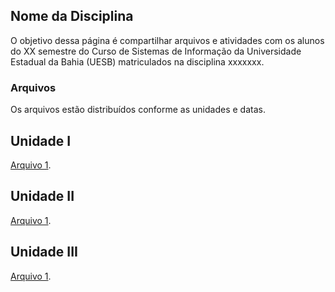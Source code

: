 ## Nome da Disciplina

O objetivo dessa página é compartilhar arquivos e atividades com os alunos do XX semestre do Curso de Sistemas de Informação da Universidade Estadual da Bahia (UESB) matriculados na disciplina xxxxxxx.

### Arquivos

Os arquivos estão distribuídos conforme as unidades e datas.

## Unidade I

[Arquivo 1](https://www.4shared.com/web/preview/pdf/kNNGj_tXei?). 

## Unidade II

[Arquivo 1](https://www.4shared.com/web/preview/pdf/kNNGj_tXei?). 

## Unidade III

[Arquivo 1](https://www.4shared.com/web/preview/pdf/kNNGj_tXei?). 


<!-- colocar links:  [GitHub Flavored Markdown](https://guides.github.com/features/mastering-markdown/).
negrito: **palavra
comentario <!-- e -->

<!-- ```markdown
Syntax highlighted code block

# Header 1
## Header 2
### Header 3

- Bulleted
- List

1. Numbered
2. List

**Bold** and _Italic_ and `Code` text

[Link](url) and ![Image](src)
```
-->
